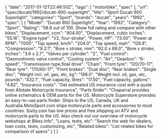 {
    "date": "2017-01-12T22:46:50Z",
    "tags": [
        "motorbike",
        "spec"
    ],
    "url": "spec\/ducati\/1992\/ducati-900-superlight",
    "title": "Sport Ducati 900 Superlight",
    "categories": "Sport",
    "brands": "ducati",
    "years": "1992",
    "spec": [
        {
            "Model": "Ducati 900 Superlight",
            "Year": "1992",
            "Category": "Sport",
            "Rating": "58.8 out of 100. Show full rating and compare with other bikes",
            "Displacement, ccm": "904.00",
            "Displacement, cubic inches": "55.16",
            "Engine type": "V2, four-stroke",
            "Power, HP": "73.00",
            "Power at RPM": "7000",
            "Top speed, km\/h": "204.0",
            "Top speed, mph": "126.8",
            "Compression": "9.2:1",
            "Bore x stroke, mm": "92.0 x 68.0",
            "Bore x stroke, inches": "3.6 x 2.7",
            "Valves per cylinder": "2",
            "Fuel control": "Desmodromic valve control",
            "Cooling system": "Air",
            "Gearbox": "6-speed",
            "Transmission type,final drive": "Chain",
            "Front tyre": "120\/70-17",
            "Rear tyre": "170\/60-17",
            "Front brakes": "Dual disc",
            "Rear brakes": "Single disc",
            "Weight incl. oil, gas, etc, kg": "196.0",
            "Weight incl. oil, gas, etc, pounds": "432.1",
            "Fuel capacity, litres": "17.50",
            "Fuel capacity, gallons": "4.62",
            "Insurance costs": "Get estimated US insurance cost with a quote from Allstate Motorcycle Insurance",
            "Parts finder": "Chaparral provides online schematics & OEM parts for the US.   Motorcycle Superstore provides an easy-to-use parts finder. Ships to the US, Canada, UK and Australia.MotoSport.com ships motorcycle parts and accessories to most countries.    Sixity.com has low prices and free shipping on ATV and motorcycle parts to the US. Also check out our overview of motorcycle webshops at Bikez.info",
            "Loans, tests, etc": "Search the web for dealers, loan costs, tests, customizing, etc",
            "Related bikes": "List related bikes for comparison of specs"
        }
    ]
}